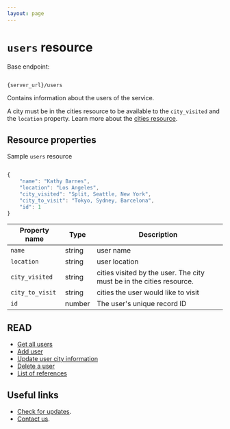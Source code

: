 ```yaml
---
layout: page
---
```


# `users` resource

Base endpoint:

```shell

{server_url}/users
```

Contains information about the users of the service.

A city must be in the cities resource to be available to the `city_visited` and the `location` property. Learn more about the [cities resource](cities.md).

## Resource properties

Sample `users` resource

```js

{
    "name": "Kathy Barnes",
    "location": "Los Angeles",
    "city_visited": "Split, Seattle, New York",
    "city_to_visit": "Tokyo, Sydney, Barcelona",
    "id": 1
}
```

| Property name | Type | Description |
| ------------- | ----------- | ----------- |
| `name` | string | user name |
| `location` | string | user location |
| `city_visited` | string | cities visited by the user. The city must be in the cities resource. |
| `city_to_visit` | string | cities the user would like to visit|
| `id` | number | The user's unique record ID |

## READ

* [Get all users](users-get-all-users.md)
* [Add user](users-add-user.md)
* [Update user city information](users-update-city_visited-city_to_visit-by-user_name.md)
* [Delete a user](users-delete-user.md)
* [List of references](../referencetopics.md)

## Useful links

* [Check for updates](Updates.md).
* [Contact us](mailto:where-to@example.com).
